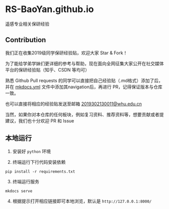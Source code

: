 # RS-BaoYan.github.io
遥感专业相关保研经验

## Contribution
我们正在收集2019级同学保研经验贴，欢迎大家 Star & Fork！

为了能给学弟学妹们更详细的参考与帮助，现在面向全网征集大家公开在社交媒体平台的保研经验贴（知乎、CSDN 等均可）

熟悉 Github Pull requests 的同学可以直接把自己经验贴（.md格式）添加了后，并在 [mkdocs.yml](https://github.com/RS-BaoYan/RS-BaoYan.github.io/blob/3236de721fea71a63df289901de12c0d115c0005/mkdocs.yml#L81) 文件中添加其navigation后，再进行 PR，记得保证版本与仓库一致。

也可以直接将相应的经验贴发送至邮箱 2019302130011@whu.edu.cn

当然，如果你对本仓库的任何板块，例如复习资料、推荐资料等，想要贡献或者提建议，我们也十分欢迎 PR 和 Issue

## 本地运行
1. 安装好 `python` 环境

2. 终端运行下行代码安装依赖
``` shell
pip install -r requirements.txt
```

3. 终端运行服务
``` shell
mkdocs serve
```
4. 根据提示打开相应链接即可本地浏览，默认是 `http://127.0.0.1:8000/`

